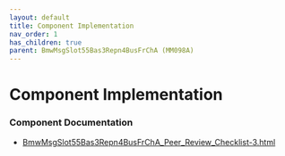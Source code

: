 ```yaml
---
layout: default
title: Component Implementation
nav_order: 1
has_children: true
parent: BmwMsgSlot55Bas3Repn4BusFrChA (MM098A)
---
```

# Component Implementation
### Component Documentation

- [BmwMsgSlot55Bas3Repn4BusFrChA_Peer_Review_Checklist-3.html](doc/BmwMsgSlot55Bas3Repn4BusFrChA_Peer_Review_Checklist-3.html)

